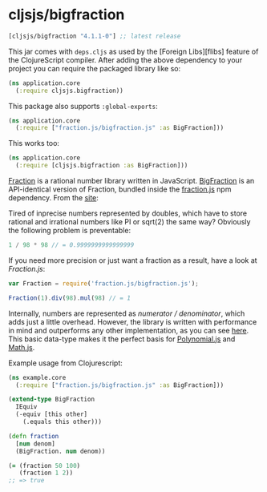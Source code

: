 # cljsjs/bigfraction

[](dependency)
```clojure
[cljsjs/bigfraction "4.1.1-0"] ;; latest release
```
[](/dependency)

This jar comes with `deps.cljs` as used by the [Foreign Libs][flibs] feature
of the ClojureScript compiler. After adding the above dependency to your project
you can require the packaged library like so:

```clojure
(ns application.core
  (:require cljsjs.bigfraction))
```

This package also supports `:global-exports`:

```clojure
(ns application.core
  (:require ["fraction.js/bigfraction.js" :as BigFraction]))
```

This works too:

```clojure
(ns application.core
  (:require [cljsjs.bigfraction :as BigFraction]))
```

[Fraction][fractionjs] is a rational number library written in JavaScript.
[BigFraction][bigfractionjs] is an API-identical version of Fraction, bundled
inside the [fraction.js][fractionjs] npm dependency. From the
[site][fractionjs]:

Tired of inprecise numbers represented by doubles, which have to store rational
and irrational numbers like PI or sqrt(2) the same way? Obviously the following
problem is preventable:

```javascript
1 / 98 * 98 // = 0.9999999999999999
```

If you need more precision or just want a fraction as a result, have a look at
*Fraction.js*:

```javascript
var Fraction = require('fraction.js/bigfraction.js');

Fraction(1).div(98).mul(98) // = 1
```

Internally, numbers are represented as *numerator / denominator*, which adds
just a little overhead. However, the library is written with performance in mind
and outperforms any other implementation, as you can see [here][benchmark]. This
basic data-type makes it the perfect basis for [Polynomial.js][polyjs] and
[Math.js][mathjs].

Example usage from Clojurescript:

```clojure
(ns example.core
  (:require ["fraction.js/bigfraction.js" :as BigFraction]))

(extend-type BigFraction
  IEquiv
  (-equiv [this other]
    (.equals this other)))

(defn fraction
  [num denom]
  (BigFraction. num denom))

(= (fraction 50 100)
   (fraction 1 2))
;; => true
```

[benchmark]: http://jsperf.com/convert-a-rational-number-to-a-babylonian-fractions/28
[fractionjs]: https://github.com/infusion/Fraction.js
[bigfractionjs]: https://github.com/infusion/Fraction.js/blob/master/bigfraction.js
[polyjs]: https://github.com/infusion/Polynomial.js
[mathjs]: https://github.com/josdejong/mathjs
